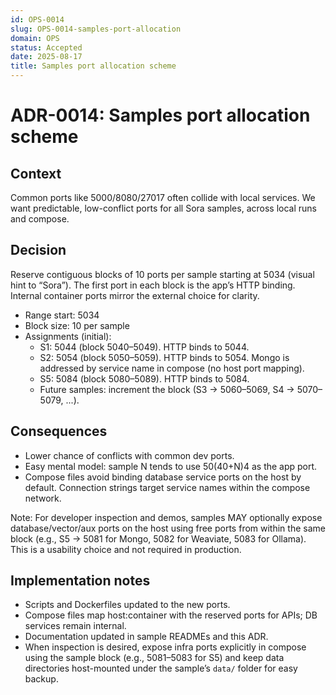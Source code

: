 ```yaml
---
id: OPS-0014
slug: OPS-0014-samples-port-allocation
domain: OPS
status: Accepted
date: 2025-08-17
title: Samples port allocation scheme
---
```

 
# ADR-0014: Samples port allocation scheme

## Context
Common ports like 5000/8080/27017 often collide with local services. We want predictable, low-conflict ports for all Sora samples, across local runs and compose.

## Decision
Reserve contiguous blocks of 10 ports per sample starting at 5034 (visual hint to “Sora”). The first port in each block is the app’s HTTP binding. Internal container ports mirror the external choice for clarity.

- Range start: 5034
- Block size: 10 per sample
- Assignments (initial):
  - S1: 5044 (block 5040–5049). HTTP binds to 5044.
  - S2: 5054 (block 5050–5059). HTTP binds to 5054. Mongo is addressed by service name in compose (no host port mapping).
  - S5: 5084 (block 5080–5089). HTTP binds to 5084.
  - Future samples: increment the block (S3 → 5060–5069, S4 → 5070–5079, ...).

## Consequences
- Lower chance of conflicts with common dev ports.
- Easy mental model: sample N tends to use 50(40+N)4 as the app port.
- Compose files avoid binding database service ports on the host by default. Connection strings target service names within the compose network.

Note: For developer inspection and demos, samples MAY optionally expose database/vector/aux ports on the host using free ports from within the same block (e.g., S5 → 5081 for Mongo, 5082 for Weaviate, 5083 for Ollama). This is a usability choice and not required in production.

## Implementation notes
- Scripts and Dockerfiles updated to the new ports.
- Compose files map host:container with the reserved ports for APIs; DB services remain internal.
- Documentation updated in sample READMEs and this ADR.
 - When inspection is desired, expose infra ports explicitly in compose using the sample block (e.g., 5081–5083 for S5) and keep data directories host-mounted under the sample’s `data/` folder for easy backup.
